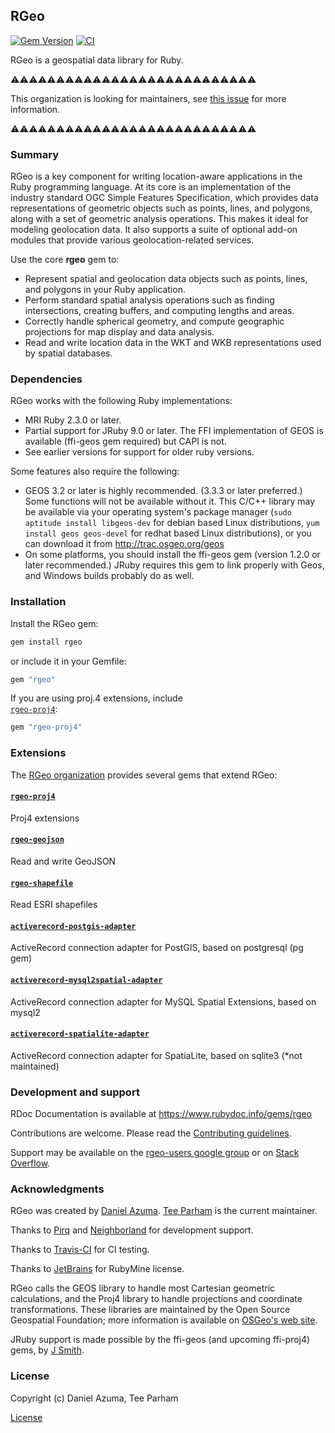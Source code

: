 ## RGeo

[![Gem Version](https://badge.fury.io/rb/rgeo.svg)](http://badge.fury.io/rb/rgeo)
[![CI](https://github.com/rgeo/rgeo/workflows/CI/badge.svg)](https://github.com/rgeo/rgeo/actions?query=workflow%3ACI+branch%3Amaster)

RGeo is a geospatial data library for Ruby.

:warning::warning::warning::warning::warning::warning::warning::warning::warning::warning::warning::warning::warning::warning::warning::warning::warning::warning::warning::warning::warning::warning::warning::warning::warning::warning::warning:

This organization is looking for maintainers, see [this issue](https://github.com/rgeo/rgeo/issues/216) for more information.

:warning::warning::warning::warning::warning::warning::warning::warning::warning::warning::warning::warning::warning::warning::warning::warning::warning::warning::warning::warning::warning::warning::warning::warning::warning::warning::warning:

### Summary

RGeo is a key component for writing location-aware applications in the Ruby
programming language. At its core is an implementation of the industry
standard OGC Simple Features Specification, which provides data
representations of geometric objects such as points, lines, and polygons,
along with a set of geometric analysis operations. This makes it ideal for
modeling geolocation data. It also supports a suite of optional add-on modules
that provide various geolocation-related services.

Use the core **rgeo** gem to:

*   Represent spatial and geolocation data objects such as points, lines, and
    polygons in your Ruby application.
*   Perform standard spatial analysis operations such as finding
    intersections, creating buffers, and computing lengths and areas.
*   Correctly handle spherical geometry, and compute geographic projections
    for map display and data analysis.
*   Read and write location data in the WKT and WKB representations used by
    spatial databases.


### Dependencies

RGeo works with the following Ruby implementations:

*   MRI Ruby 2.3.0 or later.
*   Partial support for JRuby 9.0 or later. The FFI implementation of GEOS
    is available (ffi-geos gem required) but CAPI is not.
*   See earlier versions for support for older ruby versions.

Some features also require the following:

*   GEOS 3.2 or later is highly recommended. (3.3.3 or later preferred.) Some
    functions will not be available without it. This C/C++ library may be
    available via your operating system's package manager (`sudo aptitude
    install libgeos-dev` for debian based Linux distributions, `yum install geos geos-devel` for redhat based Linux distributions), or you can
    download it from http://trac.osgeo.org/geos
*   On some platforms, you should install the ffi-geos gem (version 1.2.0 or
    later recommended.) JRuby requires this gem to link properly with Geos,
    and Windows builds probably do as well.

### Installation

Install the RGeo gem:

```sh
gem install rgeo
```

or include it in your Gemfile:

```ruby
gem "rgeo"
```

If you are using proj.4 extensions, include  
[`rgeo-proj4`](https://github.com/rgeo/rgeo-proj4):

```ruby
gem "rgeo-proj4"
```


### Extensions

The [RGeo organization](https://github.com/rgeo) provides several gems that extend RGeo:

#### [`rgeo-proj4`](https://github.com/rgeo/rgeo-proj4)

Proj4 extensions

#### [`rgeo-geojson`](https://github.com/rgeo/rgeo-geojson)

Read and write GeoJSON

#### [`rgeo-shapefile`](https://github.com/rgeo/rgeo-shapefile)

Read ESRI shapefiles

#### [`activerecord-postgis-adapter`](https://github.com/rgeo/activerecord-postgis-adapter)

ActiveRecord connection adapter for PostGIS, based on postgresql (pg gem)

#### [`activerecord-mysql2spatial-adapter`](https://github.com/rgeo/activerecord-mysql2spatial-adapter)

ActiveRecord connection adapter for MySQL Spatial Extensions, based on mysql2

#### [`activerecord-spatialite-adapter`](https://github.com/rgeo/activerecord-spatialite-adapter)

ActiveRecord connection adapter for SpatiaLite, based on sqlite3 (*not maintained)


### Development and support

RDoc Documentation is available at https://www.rubydoc.info/gems/rgeo

Contributions are welcome. Please read the 
[Contributing guidelines](https://github.com/rgeo/rgeo/blob/master/CONTRIBUTING.md).

Support may be available on the 
[rgeo-users google group](https://groups.google.com/forum/#!forum/rgeo-users)
or on [Stack Overflow](https://stackoverflow.com/questions/tagged/rgeo).


### Acknowledgments

RGeo was created by [Daniel Azuma](http://www.daniel-azuma.com).
[Tee Parham](https://github.com/teeparham) is the current maintainer.

Thanks to [Pirq](http://www.pirq.com) and [Neighborland](https://neighborland.com)
for development support.

Thanks to [Travis-CI](https://travis-ci.org) for CI testing.

Thanks to [JetBrains](https://www.jetbrains.com/?from=rgeo) for RubyMine license.

RGeo calls the GEOS library to handle most Cartesian geometric calculations,
and the Proj4 library to handle projections and coordinate transformations.
These libraries are maintained by the Open Source Geospatial Foundation; more
information is available on [OSGeo's web site](http://www.osgeo.org).

JRuby support is made possible by the ffi-geos (and upcoming ffi-proj4) gems,
by [J Smith](https://github.com/dark-panda).


### License

Copyright (c) Daniel Azuma, Tee Parham

[License](https://github.com/rgeo/rgeo/blob/master/LICENSE.txt)
